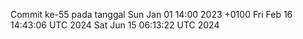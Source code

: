 Commit ke-55 pada tanggal Sun Jan 01 14:00 2023 +0100
Fri Feb 16 14:43:06 UTC 2024
Sat Jun 15 06:13:22 UTC 2024
